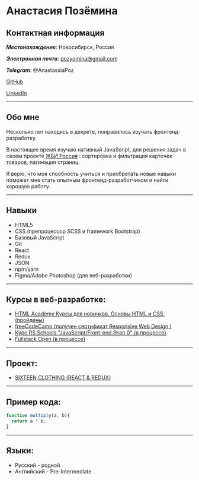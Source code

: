 # Анастасия Позёмина



## Контактная информация

***Местонахождение***: Новосибирск, Россия

***Электронная почта***: pozyomina@gmail.com

***Telegram***: @AnastassiaPoz

[GitHub](https://github.com/AnastasiyaPozyomina)

[LinkedIn](https://www.linkedin.com/in/anastasiyapozyomina?trk=contact-info)


<hr>

## Обо мне

Несколько лет находясь в декрете, понравилось изучать фронтенд-разработку. 

В настоящее время изучаю нативный JаvaScript, для решения задач в своем проекте [ЖБИ Россия](https://github.com/AnastasiyaPozyomina/GBI) : сортировка и фильтрация карточек товаров, пагинация страниц.

Я верю,  что моя спообность учиться и приобретать новые навыки поможет мне стать опытным фронтенд-разработчиком и найти хорошую работу.

<hr>

## Навыки
- HTML5
- CSS (препроцессор SCSS и framework Bootstrap)
- Базовый JavaScript
- Git
- React
- Redux
- JSON
- npm/yarn
- Figma/Adobe Photoshop (для веб-разработки)

<hr>

## Курсы в веб-разработке:
- [HTML Academy
Курсы для новичков.
Основы HTML и CSS. (пройдены)](https://htmlacademy.ru)
- [freeCodeCamp (получен сертификат Responsive Web Design )](https://www.freecodecamp.org/certification/anastasiya_pozyomina/responsive-web-design)
- [Курс RS Schools "JavaScript/Front-end.Этап 0" (в процессе)](https://rs.school)
- [Fullstack Open (в процессе)](https://fullstackopen.com/en/)

<hr>

## Проект:
- [SIXTEEN CLOTHING (REACT & REDUX)](https://github.com/AnastasiyaPozyomina/learnreact)

<hr>

## Пример кода:

``` javascript
function multiply(a, b){
  return a * b;
}
```

<hr>

## Языки:
- Русский - родной
- Английский - Pre-Intermediate
